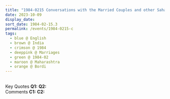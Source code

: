 ```yaml
---
title: "1984-0215 Conversations with the Married Couples and other Sahaja Yogis, after the Marriages Ceremony, Bordi, Maharashtra, India"
date: 2023-10-09
display_date: 
sort_date: 1984-02-15.3
permalink: /events/1984-0215-c
tags:
  - blue @ English
  - brown @ India
  - crimson @ 1984
  - deeppink @ Marriages
  - green @ 1984-02
  - maroon @ Maharashtra
  - orange @ Bordi
---
```


<br>

<wave-list>
  <list-title color="DarkSeaGreen" width="55">Key Quotes</list-title>
  <list-item color="BlanchedAlmond" width="280"><b>Q1:</b> <i></i></list-item>
  <list-item color="Lavender" width="280"><b>Q2:</b> <i></i></list-item>
</wave-list>

<br>

<wave-list>
  <list-title color="DarkSeaGreen" width="55">Comments</list-title>
  <list-item color="BlanchedAlmond" width="280"><b>C1:</b> <i></i></list-item>
  <list-item color="Lavender" width="280"><b>C2:</b> <i></i></list-item>
</wave-list>